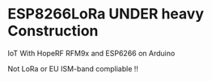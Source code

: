 # ESP8266LoRa UNDER heavy Construction
IoT With HopeRF RFM9x and ESP6266 on Arduino


Not LoRa or EU ISM-band compliable !!
